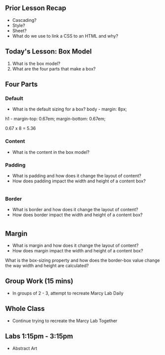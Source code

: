 ## Prior Lesson Recap 
* Cascading?
* Style? 
* Sheet?
* What do we use to link a CSS to an HTML and why? 


## Today's Lesson: Box Model
1. What is the box model? 
2. What are the four parts that make a box? 

## Four Parts 

### Default 
* What is the default sizing for a box?
body  - margin: 8px;

h1 - margin-top: 0.67em;
     margin-bottom: 0.67em;
     
0.67 x 8 = 5.36

### Content 
* What is the content in the box model? 

### Padding 
* What is padding and how does it change the layout of content?
* How does padding impact the width and height of a content box?
#
### Border 
* What is border and how does it change the layout of content?
* How does border impact the width and height of a content box?
#
## Margin
* What is margin and how does it change the layout of content?
* How does margin impact the width and height of a content box?


What is the box-sizing property and how does the border-box value change the way width and height are calculated?



## Group Work (15 mins)
* In groups of 2 - 3, attempt to recreate Marcy Lab Daily

## Whole Class 
* Continue trying to recreate the Marcy Lab Together



## Labs 1:15pm - 3:15pm
* Abstract Art 
